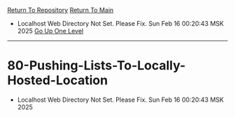 [Return To Repository](https://github.com/ElkyBoy/piholeparser/)
[Return To Main](https://github.com/ElkyBoy/piholeparser/blob/master/RecentRunLogs/Mainlog.md)
* Localhost Web Directory Not Set. Please Fix. Sun Feb 16 00:20:43 MSK 2025
[Go Up One Level](https://github.com/ElkyBoy/piholeparser/blob/master/RecentRunLogs/TopLevelScripts/.md)
____________________________________
# 80-Pushing-Lists-To-Locally-Hosted-Location
* Localhost Web Directory Not Set. Please Fix. Sun Feb 16 00:20:43 MSK 2025
